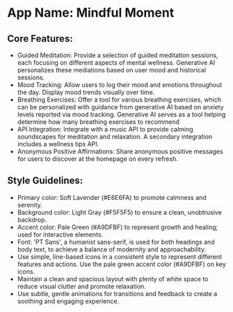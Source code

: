 # **App Name**: Mindful Moment

## Core Features:

- Guided Meditation: Provide a selection of guided meditation sessions, each focusing on different aspects of mental wellness. Generative AI personalizes these mediations based on user mood and historical sessions.
- Mood Tracking: Allow users to log their mood and emotions throughout the day. Display mood trends visually over time.
- Breathing Exercises: Offer a tool for various breathing exercises, which can be personalized with guidance from generative AI based on anxiety levels reported via mood tracking. Generative AI serves as a tool helping determine how many breathing exercises to recommend
- API Integration: Integrate with a music API to provide calming soundscapes for meditation and relaxation. A secondary integration includes a wellness tips API.
- Anonymous Positive Affirmations: Share anonymous positive messages for users to discover at the homepage on every refresh.

## Style Guidelines:

- Primary color: Soft Lavender (#E6E6FA) to promote calmness and serenity.
- Background color: Light Gray (#F5F5F5) to ensure a clean, unobtrusive backdrop.
- Accent color: Pale Green (#A9DFBF) to represent growth and healing; used for interactive elements.
- Font: 'PT Sans', a humanist sans-serif, is used for both headings and body text, to achieve a balance of modernity and approachability.
- Use simple, line-based icons in a consistent style to represent different features and actions. Use the pale green accent color (#A9DFBF) on key icons.
- Maintain a clean and spacious layout with plenty of white space to reduce visual clutter and promote relaxation.
- Use subtle, gentle animations for transitions and feedback to create a soothing and engaging experience.